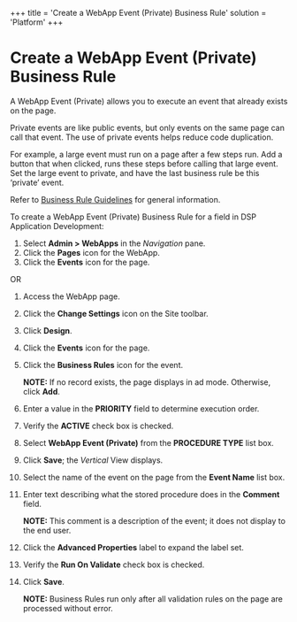 +++
title = 'Create a WebApp Event (Private) Business Rule'
solution = 'Platform'
+++

# Create a WebApp Event (Private) Business Rule

A WebApp Event (Private) allows you to execute an event that already
exists on the page.

Private events are like public events, but only events on the same page
can call that event. The use of private events helps reduce code
duplication.

For example, a large event must run on a page after a few steps run. Add
a button that when clicked, runs these steps before calling that large
event. Set the large event to private, and have the last business rule
be this ‘private’ event.

Refer to [Business Rule Guidelines](Business_Rule_Guidelines) for
general information.

To create a WebApp Event (Private) Business Rule for a field in DSP
Application Development:

1.  Select **Admin \> WebApps** in the *Navigation* pane.
2.  Click the **Pages** icon for the WebApp.
3.  Click the **Events** icon for the page.

OR

1.  Access the WebApp page.

2.  Click the **Change Settings** icon on the Site toolbar.

3.  Click **Design**.

4.  Click the **Events** icon for the page.

5.  Click the **Business Rules** icon for the event.
    
    **NOTE:** If no record exists, the page displays in ad mode.
    Otherwise, click **Add**.

6.  Enter a value in the **PRIORITY** field to determine execution
    order.

7.  Verify the **ACTIVE** check box is checked.

8.  Select **WebApp Event (Private)** from the **PROCEDURE TYPE** list
    box.

9.  Click **Save**; the *Vertical* View displays.

10. Select the name of the event on the page from the **Event Name**
    list box.

11. Enter text describing what the stored procedure does in the
    **Comment** field.
    
    **NOTE:** This comment is a description of the event; it does not
    display to the end user.

12. Click the **Advanced Properties** label to expand the label set.

13. Verify the **Run On Validate** check box is checked.

14. Click **Save**.
    
    **NOTE:** Business Rules run only after all validation rules on the
    page are processed without error.
